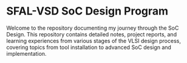 # SFAL-VSD SoC Design Program
Welcome to the repository documenting my journey through the SoC Design. This repository contains detailed notes, project reports, and learning experiences from various stages of the VLSI design process, covering topics from tool installation to advanced SoC design and implementation.
